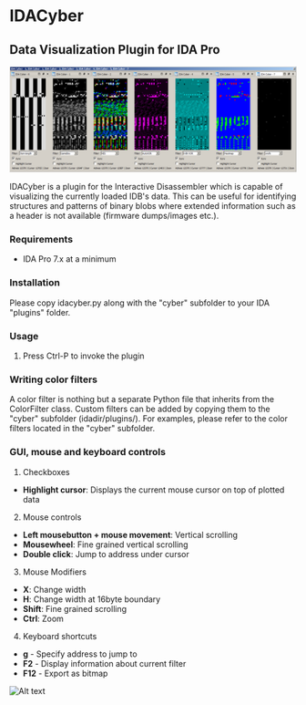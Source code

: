 # IDACyber
## Data Visualization Plugin for IDA Pro

![Alt text](/screenshots/screen02.png?raw=true "IDACyber")

IDACyber is a plugin for the Interactive Disassembler which is capable of visualizing the currently loaded IDB's data. This can be useful for identifying structures and patterns of binary blobs where extended information such as a header is not available (firmware dumps/images etc.).

### Requirements

* IDA Pro 7.x at a minimum

### Installation

Please copy idacyber.py along with the "cyber" subfolder to your IDA "plugins" folder.

### Usage

1. Press Ctrl-P to invoke the plugin

### Writing color filters

A color filter is nothing but a separate Python file that inherits from the ColorFilter class. Custom filters can be added by copying them to the "cyber" subfolder (idadir/plugins/).
For examples, please refer to the color filters located in the "cyber" subfolder.

### GUI, mouse and keyboard controls

1. Checkboxes

  * **Highlight cursor**: Displays the current mouse cursor on top of plotted data

2. Mouse controls

  * **Left mousebutton + mouse movement**: Vertical scrolling
  * **Mousewheel**: Fine grained vertical scrolling
  * **Double click**: Jump to address under cursor

3. Mouse Modifiers

  * **X**: Change width
  * **H**: Change width at 16byte boundary
  * **Shift**: Fine grained scrolling
  * **Ctrl**: Zoom

4. Keyboard shortcuts

  * **g** - Specify address to jump to
  * **F2** - Display information about current filter
  * **F12** - Export as bitmap 

![Alt text](/screenshots/idacyber.gif?raw=true "Visual pattern recognition")
